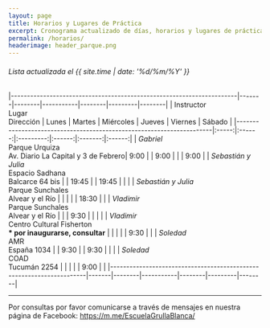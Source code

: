 ```yaml
---
layout: page
title: Horarios y Lugares de Práctica
excerpt: Cronograma actualizado de días, horarios y lugares de práctica.
permalink: /horarios/
headerimage: header_parque.png
---
```

###### Lista actualizada el {{ site.time | date: '%d/%m/%Y' }}

<!-- En este momento estamos en receso invernal y no tenemos clases abiertas.
 -->

|----------------------------------------------------------------------|-------|--------|-----------|--------|---------|--------|
| Instructor<br/>Lugar<br/>Dirección                                   | Lunes | Martes | Miércoles | Jueves | Viernes | Sábado |
|----------------------------------------------------------------------|:-----:|:------:|:---------:|:------:|:-------:|:------:|
| _Gabriel_<br/>Parque Urquiza<br/>Av. Diario La Capital y 3 de Febrero|  9:00 |        |     9:00  |        |         |  9:00  |
| _Sebastián y Julia_<br/>Espacio Sadhana<br/>Balcarce 64 bis          |       |  19:45 |           |  19:45 |         |        |
| _Sebastián y Julia_<br/>Parque Sunchales<br/>Alvear y el Río         |       |        |           |        |  18:30  |        |
| _Vladimir_<br/>Parque Sunchales<br/>Alvear y el Río                  |       |        |     9:30  |        |         |        |
| _Vladimir_<br/>Centro Cultural Fisherton<br/><b>* por inaugurarse, consultar</b> |       |        |           |        |   9:30  |        |
| _Soledad_<br/>AMR<br/>España 1034                                    |       |  9:30  |           |  9:30  |         |        |
| _Soledad_<br/>COAD<br/>Tucumán 2254                                  |       |        |           |        |   9:00  |        |
|----------------------------------------------------------------------|-------|--------|-----------|--------|---------|--------|

----

Por consultas por favor comunicarse a través de mensajes en nuestra página de Facebook: <https://m.me/EscuelaGrullaBlanca/>

<!--
| _Gabriel_<br/>Plataforma Lavarden<br/>Mendoza 1085                  |  9:30 |        |  9:30     |        |         |        |
| _Vladimir_<br/>CMDN Villa Hortensia<br/>Warnes 1917                 |       |        |           |        | 15:00   |        |
| _Daniela_<br/>Wayra<br/>Maipú 1010                                  |       | 18:00  |           | 18:00  |         |        |
| _Daniela_<br/>Parque Sunchales<br/>Alvear y el Río                  | 19:00 |        |    19:00  |        |  19:00  |        |
| _Vladimir_<br/>Parque Sunchales<br/>Alvear y el Río                 |       |  8:30  |           |  8:30  |         |        |
| _Daniela_<br/>Espacio Sadhana<br/>Balcarce 64 bis                   |       |  9:30  |           |        |         |        |
| _Soledad_<br/>COAD<br/>Tucumán 2254                                 |       |        |           |        |   9:00  |        |
| _Soledad_<br/>AMR<br/>España 1034                                   |       |  9:00  |           |  9:00  |         |        |
| _Soledad_<br/>AMR<br/>España 1034                                   |       | 10:30  |           | 10:30  |         |        |
| _Sebastián_<br/>Parque España<br/>Mitre y el Río                    |       | 19:00  |           | 19:00  |         |        |
| _Julián_<br/>Aki Sala Cultural<br/>Sarmiento 1232 PA<br/>[WhatsApp (54 9341 5209007)](https://wa.me/5493415209007)|  |        |  19:00    |        |         |        |
| _Jorge_<br/>Parque Urquiza<br/>Av. Diario La Capital y 3 de Febrero |       |        |           |        |         |  9:00  |


### Clases Adicionales

**Imagineria Zen** - Prof: _Daniela_ - En: Espacio Sadhana (Balcarce 64 Bis) - Martes 9:30 hs.
-->

